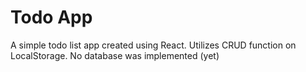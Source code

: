 # Todo App
A simple todo list app created using React. Utilizes CRUD function on LocalStorage. No database was implemented (yet)